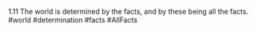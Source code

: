 1.11 The world is determined by the facts, and by these being all the facts.
#world #determination #facts #AllFacts 